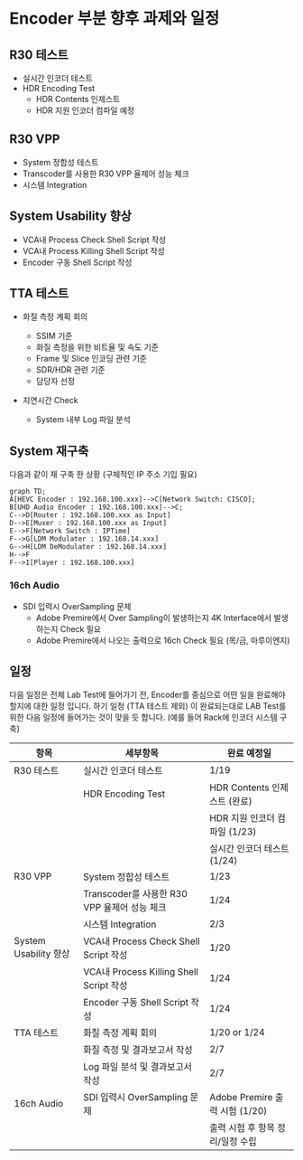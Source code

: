 Encoder 부분 향후 과제와 일정
=========================

## R30 테스트
- 실시간 인코더 테스트 
- HDR Encoding Test
   - HDR Contents 인제스트 
   - HDR 지원 인코더 컴파일 예정

## R30 VPP
- System 정합성 테스트
- Transcoder를 사용한 R30 VPP 율제어 성능 체크
- 시스템 Integration

## System Usability 향상
- VCA내 Process Check Shell Script 작성
- VCA내 Process Killing Shell Script 작성
- Encoder 구동 Shell Script 작성

## TTA 테스트 
- 화질 측정 계획 회의 
   - SSIM 기준
   - 화질 측정을 위한 비트율 및 속도 기준
   - Frame 및 Slice 인코딩 관련 기준
   - SDR/HDR 관련 기준
   - 담당자 선정

- 지연시간 Check
   - System 내부 Log 파일 분석

## System 재구축

다음과 같이 재 구축 한 상황 (구체적인 IP 주소 기입 필요)

```mermaid
graph TD;
A[HEVC Encoder : 192.168.100.xxx]-->C[Network Switch: CISCO];
B[UHD Audio Encoder : 192.168.100.xxx]-->C;
C-->D[Router : 192.168.100.xxx as Input]
D-->E[Muxer : 192.168.100.xxx as Input]
E-->F[Network Switch : IPTime]
F-->G[LDM Modulater : 192.168.14.xxx]
G-->H[LDM DeModulater : 192.168.14.xxx]
H-->F
F-->I[Player : 192.168.100.xxx]
```

### 16ch Audio
- SDI 입력시 OverSampling 문제
   - Adobe Premire에서 Over Sampling이 발생하는지 4K Interface에서 발생하는지 Check 필요
   - Adobe Premire에서 나오는 출력으로 16ch Check 필요 (목/금, 마루이엔지)

## 일정
다음 일정은 전체 Lab Test에 들어가기 전, Encoder를 중심으로 어떤 일을 완료해야 할지에 대한 일정 입니다.
하기 일정 (TTA 테스트 제외) 이 완료되는대로 LAB Test를 위한 다음 일정에 들어가는 것이 맞을 듯 합니다.
(예를 들어 Rack에 인코더 시스템 구축)

| 항목 | 세부항목 | 완료 예정일 |
|----|----|----|
|R30 테스트|실시간 인코더 테스트  | 1/19 |
|         | HDR Encoding Test |  HDR Contents 인제스트 (완료) |
|         |                   |  HDR 지원 인코더 컴파일 (1/23) |
|         |                   |  실시간 인코더 테스트 (1/24)   | 
|R30 VPP  | System 정합성 테스트| 1/23 |
|         | Transcoder를 사용한 R30 VPP 율제어 성능 체크 | 1/24 |
|         | 시스템 Integration | 2/3 |
|System Usability 향상 | VCA내 Process Check Shell Script 작성 | 1/20 |
|                     | VCA내 Process Killing Shell Script 작성 | 1/24|
|                     | Encoder 구동 Shell Script 작성 | 1/24 |
|TTA 테스트|화질 측정 계획 회의| 1/20 or 1/24|
|         |화질 측정 및 결과보고서 작성| 2/7 |
|         |Log 파일 분석 및 결과보고서 작성| 2/7 |
|16ch Audio| SDI 입력시 OverSampling 문제| Adobe Premire 출력 시험 (1/20)|
|          |                           |  출력 시험 후 항목 정리/일정 수립|



